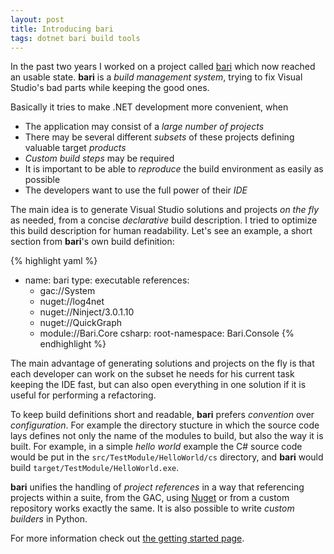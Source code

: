 ```yaml
---
layout: post
title: Introducing bari
tags: dotnet bari build tools
---
```

In the past two years I worked on a project called
[bari](https://github.com/vigoo/bari) which now reached an usable
state. **bari** is a *build management system*, trying to fix Visual
Studio's bad parts while keeping the good ones.

Basically it tries to make .NET development more convenient, when

* The application may consist of a *large number of projects*
* There may be several different *subsets* of these projects defining
  valuable target *products*
* *Custom build steps* may be required
* It is important to be able to *reproduce* the build environment as
    easily as possible
* The developers want to use the full power of their *IDE*

The main idea is to generate Visual Studio solutions and projects *on
the fly* as needed, from a concise *declarative*  build
description. I tried to optimize this build description for human
readability. Let's see an example, a short section from **bari**'s own
build definition:

{% highlight yaml %}
- name: bari
  type: executable
  references:
    - gac://System
    - nuget://log4net
    - nuget://Ninject/3.0.1.10
    - nuget://QuickGraph
    - module://Bari.Core
  csharp:
    root-namespace: Bari.Console
{% endhighlight %}

The main advantage of generating solutions and projects on the fly is that each developer can work on the subset he needs for his current task keeping the IDE fast, but can also open everything in one solution if it is useful for performing a refactoring. 

To keep build definitions short and readable, **bari** prefers
*convention* over *configuration*. For example the directory stucture
in which the source code lays defines not only the name of the modules
to build, but also the way it is built. For example, in a simple
_hello world_ example the C# source code would be put in the
`src/TestModule/HelloWorld/cs` directory, and **bari** would build
`target/TestModule/HelloWorld.exe`.

**bari** unifies the handling of *project references* in a way that referencing projects within a suite, from the GAC, using [Nuget](http://www.nuget.org) or from a custom repository works exactly the same. It is also possible to write *custom builders* in Python. 

For more information check out [the getting started page](https://github.com/vigoo/bari/wiki/GettingStarted).
